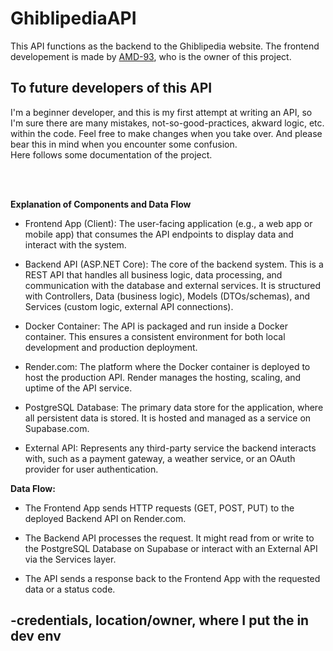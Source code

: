 # GhiblipediaAPI

This API functions as the backend to the Ghiblipedia website. The frontend developement is made by [AMD-93](https://github.com/AMD-93), who is the owner of this project.


## To future developers of this API

I'm a beginner developer, and this is my first attempt at writing an API, so I'm sure there are many mistakes, not-so-good-practices, akward logic, etc. within the code. 
Feel free to make changes when you take over. And please bear this in mind when you encounter some confusion. 
<br>
Here follows some documentation of the project.

<br>
<br>

__Explanation of Components and Data Flow__

- Frontend App (Client): The user-facing application (e.g., a web app or mobile app) that consumes the API endpoints to display data and interact with the system.

- Backend API (ASP.NET Core): The core of the backend system. This is a REST API that handles all business logic, data processing, and communication with the database and external services. It is structured with Controllers, Data (business logic), Models (DTOs/schemas), and Services (custom logic, external API connections).

- Docker Container: The API is packaged and run inside a Docker container. This ensures a consistent environment for both local development and production deployment.

- Render.com: The platform where the Docker container is deployed to host the production API. Render manages the hosting, scaling, and uptime of the API service.

- PostgreSQL Database: The primary data store for the application, where all persistent data is stored. It is hosted and managed as a service on Supabase.com.

- External API: Represents any third-party service the backend interacts with, such as a payment gateway, a weather service, or an OAuth provider for user authentication.

__Data Flow:__

- The Frontend App sends HTTP requests (GET, POST, PUT) to the deployed Backend API on Render.com.

- The Backend API processes the request. It might read from or write to the PostgreSQL Database on Supabase or interact with an External API via the Services layer.

- The API sends a response back to the Frontend App with the requested data or a status code.



-credentials, location/owner, where I put the in dev env
-